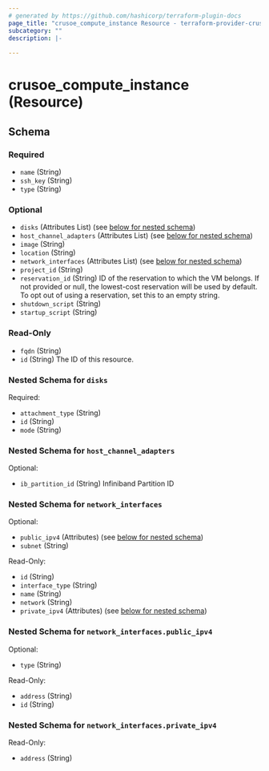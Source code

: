 ```yaml
---
# generated by https://github.com/hashicorp/terraform-plugin-docs
page_title: "crusoe_compute_instance Resource - terraform-provider-crusoe"
subcategory: ""
description: |-
  
---
```


# crusoe_compute_instance (Resource)





<!-- schema generated by tfplugindocs -->
## Schema

### Required

- `name` (String)
- `ssh_key` (String)
- `type` (String)

### Optional

- `disks` (Attributes List) (see [below for nested schema](#nestedatt--disks))
- `host_channel_adapters` (Attributes List) (see [below for nested schema](#nestedatt--host_channel_adapters))
- `image` (String)
- `location` (String)
- `network_interfaces` (Attributes List) (see [below for nested schema](#nestedatt--network_interfaces))
- `project_id` (String)
- `reservation_id` (String) ID of the reservation to which the VM belongs. If not provided or null, the lowest-cost reservation will be used by default. To opt out of using a reservation, set this to an empty string.
- `shutdown_script` (String)
- `startup_script` (String)

### Read-Only

- `fqdn` (String)
- `id` (String) The ID of this resource.

<a id="nestedatt--disks"></a>
### Nested Schema for `disks`

Required:

- `attachment_type` (String)
- `id` (String)
- `mode` (String)


<a id="nestedatt--host_channel_adapters"></a>
### Nested Schema for `host_channel_adapters`

Optional:

- `ib_partition_id` (String) Infiniband Partition ID


<a id="nestedatt--network_interfaces"></a>
### Nested Schema for `network_interfaces`

Optional:

- `public_ipv4` (Attributes) (see [below for nested schema](#nestedatt--network_interfaces--public_ipv4))
- `subnet` (String)

Read-Only:

- `id` (String)
- `interface_type` (String)
- `name` (String)
- `network` (String)
- `private_ipv4` (Attributes) (see [below for nested schema](#nestedatt--network_interfaces--private_ipv4))

<a id="nestedatt--network_interfaces--public_ipv4"></a>
### Nested Schema for `network_interfaces.public_ipv4`

Optional:

- `type` (String)

Read-Only:

- `address` (String)
- `id` (String)


<a id="nestedatt--network_interfaces--private_ipv4"></a>
### Nested Schema for `network_interfaces.private_ipv4`

Read-Only:

- `address` (String)

